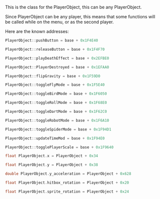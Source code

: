 This is the class for the PlayerObject, this can be any PlayerObject.

Since PlayerObject can be any player, this means that some functions will be called while on the menu, or as the second player.

Here are the known addresses:

```cpp
PlayerObject::pushButton = base + 0x1F4E40

PlayerObject::releaseButton = base + 0x1F4F70

PlayerObject::playDeathEffect = base + 0x2EFBE0

PlayerObject::PlayerDestroyed = base + 0x1EFAA0

PlayerObject::flipGravity = base + 0x1F59D0

PlayerObject::toggleFlyMode = base + 0x1F5E40

PlayerObject::toggleBirdMode = base + 0x1F6050 

PlayerObject::toggleRollMode = base + 0x1F68E0 

PlayerObject::toggleDartMode = base + 0x1F62C0 

PlayerObject::toggleRobotMode = base + 0x1F6A10 

PlayerObject::toggleSpiderMode = base + 0x1F94D1 

PlayerObject::updateTimeMod = base + 0x1F94E0 

PlayerObject::togglePlayerScale = base + 0x1F9640 

float PlayerObject.x = PlayerObject + 0x34

float PlayerObject.y = PlayerObject + 0x38

double PlayerObject.y_acceleration = PlayerObject + 0x628

float PlayerObject.hitbox_rotation = PlayerObject + 0x20

float PlayerObject.sprite_rotation = PlayerObject + 0x24
```

